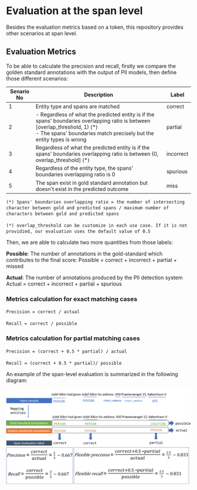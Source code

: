 # Evaluation at the span level
Besides the evaluation metrics based on a token, this repository provides other scenarios at span level. 

## Evaluation Metrics
To be able to calculate the precision and recall, firstly we compare the golden standard annotations with the output of PII models, then define those different scenarios:


| Senario No | Description | Label |
| ---------- | ----------- | ----- |
| 1 | Entity type and spans are matched | correct |
| 2 | - Regardless of what the predicted entity is if the spans' boundaries overlapping ratio  is between [overlap_threshold, 1) (*) <br> - The spans' boundaries match precisely but the entity types is wrong | partial |
| 3 | Regardless of what the predicted entity is if the spans' boundaries overlapping ratio is between (0, overlap_threshold] (*)| incorrect |
| 4 | Regardless of the entity type, the spans' boundaries overlapping ratio is 0 | spurious |
| 5 | The span exist in gold standard annotation but doesn't exist in the predicted outcome | miss |

    (*) Spans' boundaries overlapping ratio = the number of intersecting character between gold and predicted spans / maximum number of characters between gold and predicted spans

    (*) overlap_threshold can be customize in each use case. If it is not providied, our evaluation uses the default value of 0.5

Then, we are able to calculate two more quantities from those labels:

<b>Possible</b>: The number of annotations in the gold-standard which contributes to the final score:
    Possible = correct + incorrect + partial + missed

<b>Actual</b>: The number of annotations produced by the PII detection system
    Actual = correct + incorrect + partial + spurious

### Metrics calculation for exact matching cases
    Precision = correct / actual

    Recall = correct / possible

### Metrics calculation for partial matching cases
    Precision = (correct + 0.5 * partial) / actual

    Recall = (correct + 0.5 * partial)/ possible

An example of the span-level evaluation is summarized in the following diagram:

![span-evaluator](span-evaluator.PNG)